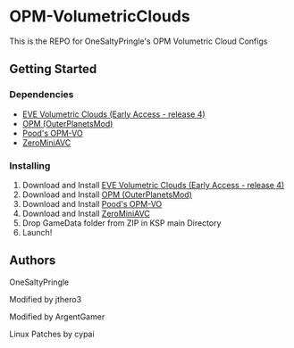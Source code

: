 # OPM-VolumetricClouds
This is the REPO for OneSaltyPringle's OPM Volumetric Cloud Configs

## Getting Started

### Dependencies

* [EVE Volumetric Clouds (Early Access - release 4)](https://www.patreon.com/blackrack)
* [OPM (OuterPlanetsMod)](https://forum.kerbalspaceprogram.com/topic/184789-131-112x-outer-planets-mod-v2210-3rd-jan-2022/)
* [Pood's OPM-VO](https://github.com/Poodmund/PoodsOPMVO/releases/tag/v0.3.5)
* [ZeroMiniAVC](https://spacedock.info/mod/1614/ZeroMiniAVC)

### Installing

1. Download and Install [EVE Volumetric Clouds (Early Access - release 4)](https://www.patreon.com/blackrack)
2. Download and Install [OPM (OuterPlanetsMod)](https://forum.kerbalspaceprogram.com/topic/184789-131-112x-outer-planets-mod-v2210-3rd-jan-2022/)<br>
3. Download and Install [Pood's OPM-VO](https://github.com/Poodmund/PoodsOPMVO/releases/tag/v0.3.5)
4. Download and Install [ZeroMiniAVC](https://spacedock.info/mod/1614/ZeroMiniAVC)
5. Drop GameData folder from ZIP in KSP main Directory
6. Launch!

## Authors

 OneSaltyPringle 
 

Modified by jthero3

Modified by ArgentGamer

Linux Patches by cypai
